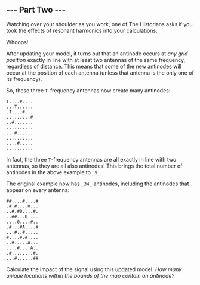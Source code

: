 ## \--- Part Two ---

Watching over your shoulder as you work, one of The Historians asks if you took the effects of resonant harmonics into your calculations.

Whoops!

After updating your model, it turns out that an antinode occurs at _any grid position_ exactly in line with at least two antennas of the same frequency, regardless of distance. This means that some of the new antinodes will occur at the position of each antenna (unless that antenna is the only one of its frequency).

So, these three `T`\-frequency antennas now create many antinodes:

```
T....#....
...T......
.T....#...
.........#
..#.......
..........
...#......
..........
....#.....
..........

```

In fact, the three `T`\-frequency antennas are all exactly in line with two antennas, so they are all also antinodes! This brings the total number of antinodes in the above example to `_9_`.

The original example now has `_34_` antinodes, including the antinodes that appear on every antenna:

```
##....#....#
.#.#....0...
..#.#0....#.
..##...0....
....0....#..
.#...#A....#
...#..#.....
#....#.#....
..#.....A...
....#....A..
.#........#.
...#......##

```

Calculate the impact of the signal using this updated model. _How many unique locations within the bounds of the map contain an antinode?_
